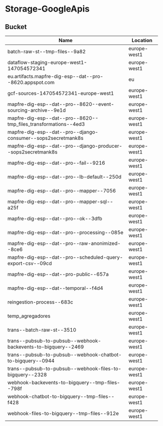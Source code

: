 # Storage-GoogleApis

## Bucket

| Name                                                            | Location     |
| --------------------------------------------------------------- | ------------ |
| batch-raw-st--tmp-files--9a82                                   | europe-west1 |
| dataflow-staging-europe-west1-147054572341                      | europe-west1 |
| eu.artifacts.mapfre-dig-esp--dat--pro--8620.appspot.com         | eu           |
| gcf-sources-147054572341-europe-west1                           | europe-west1 |
| mapfre-dig-esp--dat--pro--8620--event-sourcing-archive--9e1d    | europe-west1 |
| mapfre-dig-esp--dat--pro--8620--tmp_files_transformations--4ed3 | europe-west1 |
| mapfre-dig-esp--dat--pro--django-consumer--sops2secretmank8s    | europe-west1 |
| mapfre-dig-esp--dat--pro--django-producer--sops2secretmank8s    | europe-west1 |
| mapfre-dig-esp--dat--pro--fail--9216                            | europe-west1 |
| mapfre-dig-esp--dat--pro--lb-default--250d                      | europe-west1 |
| mapfre-dig-esp--dat--pro--mapper--7056                          | europe-west1 |
| mapfre-dig-esp--dat--pro--mapper-sql--a25f                      | europe-west1 |
| mapfre-dig-esp--dat--pro--ok--3dfb                              | europe-west1 |
| mapfre-dig-esp--dat--pro--processing--085e                      | europe-west1 |
| mapfre-dig-esp--dat--pro--raw-anonimized--8ce6                  | europe-west1 |
| mapfre-dig-esp--dat--pro--scheduled-query-export-csv--09cd      | europe-west1 |
| mapfre-dig-esp--dat--pro-public--657a                           | europe-west1 |
| mapfre-dig-esp--dat--temporal--f4d4                             | europe-west1 |
| reingestion-process--683c                                       | europe-west1 |
| temp_agregadores                                                | europe-west1 |
| trans--batch-raw-st--3510                                       | europe-west1 |
| trans--pubsub-to-pubsub--webhook-backevents-to-bigquery--2469   | europe-west1 |
| trans--pubsub-to-pubsub--webhook-chatbot-to-bigquery--0944      | europe-west1 |
| trans--pubsub-to-pubsub--webhook-files-to-bigquery--2328        | europe-west1 |
| webhook-backevents-to-bigquery--tmp-files--798f                 | europe-west1 |
| webhook-chatbot-to-bigquery--tmp-files--f428                    | europe-west1 |
| webhook-files-to-bigquery--tmp-files--912e                      | europe-west1 |